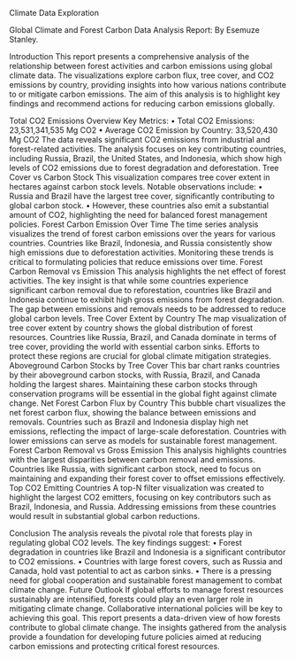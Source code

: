 Climate Data Exploration

Global Climate and Forest Carbon Data Analysis Report:
By Esemuze Stanley.

Introduction
This report presents a comprehensive analysis of the relationship between forest activities and carbon emissions using global climate data. The visualizations explore carbon flux, tree cover, and CO2 emissions by country, providing insights into how various nations contribute to or mitigate carbon emissions. The aim of this analysis is to highlight key findings and recommend actions for reducing carbon emissions globally.

Total CO2 Emissions Overview
Key Metrics:
•	Total CO2 Emissions: 23,531,341,535 Mg CO2
•	Average CO2 Emission by Country: 33,520,430 Mg CO2
The data reveals significant CO2 emissions from industrial and forest-related activities. The analysis focuses on key contributing countries, including Russia, Brazil, the United States, and Indonesia, which show high levels of CO2 emissions due to forest degradation and deforestation.
Tree Cover vs Carbon Stock
This visualization compares tree cover extent in hectares against carbon stock levels. Notable observations include:
•	Russia and Brazil have the largest tree cover, significantly contributing to global carbon stock.
•	However, these countries also emit a substantial amount of CO2, highlighting the need for balanced forest management policies.
Forest Carbon Emission Over Time
The time series analysis visualizes the trend of forest carbon emissions over the years for various countries. Countries like Brazil, Indonesia, and Russia consistently show high emissions due to deforestation activities. Monitoring these trends is critical to formulating policies that reduce emissions over time.
Forest Carbon Removal vs Emission
This analysis highlights the net effect of forest activities. The key insight is that while some countries experience significant carbon removal due to reforestation, countries like Brazil and Indonesia continue to exhibit high gross emissions from forest degradation. The gap between emissions and removals needs to be addressed to reduce global carbon levels.
Tree Cover Extent by Country
The map visualization of tree cover extent by country shows the global distribution of forest resources. Countries like Russia, Brazil, and Canada dominate in terms of tree cover, providing the world with essential carbon sinks. Efforts to protect these regions are crucial for global climate mitigation strategies.
Aboveground Carbon Stocks by Tree Cover
This bar chart ranks countries by their aboveground carbon stocks, with Russia, Brazil, and Canada holding the largest shares. Maintaining these carbon stocks through conservation programs will be essential in the global fight against climate change.
Net Forest Carbon Flux by Country
This bubble chart visualizes the net forest carbon flux, showing the balance between emissions and removals. Countries such as Brazil and Indonesia display high net emissions, reflecting the impact of large-scale deforestation. Countries with lower emissions can serve as models for sustainable forest management.
Forest Carbon Removal vs Gross Emission
This analysis highlights countries with the largest disparities between carbon removal and emissions. Countries like Russia, with significant carbon stock, need to focus on maintaining and expanding their forest cover to offset emissions effectively.
Top CO2 Emitting Countries
A top-N filter visualization was created to highlight the largest CO2 emitters, focusing on key contributors such as Brazil, Indonesia, and Russia. Addressing emissions from these countries would result in substantial global carbon reductions.

Conclusion
The analysis reveals the pivotal role that forests play in regulating global CO2 levels. The key findings suggest:
•	Forest degradation in countries like Brazil and Indonesia is a significant contributor to CO2 emissions.
•	Countries with large forest covers, such as Russia and Canada, hold vast potential to act as carbon sinks.
•	There is a pressing need for global cooperation and sustainable forest management to combat climate change.
Future Outlook
If global efforts to manage forest resources sustainably are intensified, forests could play an even larger role in mitigating climate change. Collaborative international policies will be key to achieving this goal.
This report presents a data-driven view of how forests contribute to global climate change. The insights gathered from the analysis provide a foundation for developing future policies aimed at reducing carbon emissions and protecting critical forest resources.

